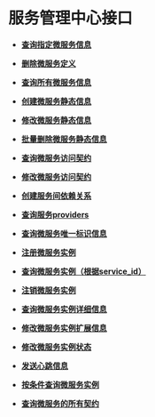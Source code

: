 # 服务管理中心接口<a name="ZH-CN_TOPIC_0113238562"></a>

-   **[查询指定微服务信息](查询指定微服务信息.md)**  

-   **[删除微服务定义](删除微服务定义.md)**  

-   **[查询所有微服务信息](查询所有微服务信息.md)**  

-   **[创建微服务静态信息](创建微服务静态信息.md)**  

-   **[修改微服务静态信息](修改微服务静态信息.md)**  

-   **[批量删除微服务静态信息](批量删除微服务静态信息.md)**  

-   **[查询微服务访问契约](查询微服务访问契约.md)**  

-   **[修改微服务访问契约](修改微服务访问契约.md)**  

-   **[创建服务间依赖关系](创建服务间依赖关系.md)**  

-   **[查询服务providers](查询服务providers.md)**  

-   **[查询微服务唯一标识信息](查询微服务唯一标识信息.md)**  

-   **[注册微服务实例](注册微服务实例.md)**  

-   **[查询微服务实例（根据service\_id）](查询微服务实例（根据service_id）.md)**  

-   **[注销微服务实例](注销微服务实例.md)**  

-   **[查询微服务实例详细信息](查询微服务实例详细信息.md)**  

-   **[修改微服务实例扩展信息](修改微服务实例扩展信息.md)**  

-   **[修改微服务实例状态](修改微服务实例状态.md)**  

-   **[发送心跳信息](发送心跳信息.md)**  

-   **[按条件查询微服务实例](按条件查询微服务实例.md)**  

-   **[查询微服务的所有契约](查询微服务的所有契约.md)**  


